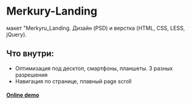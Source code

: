 # Merkury-Landing
макет "Merkyru_Landing. Дизайн (PSD) и верстка (HTML, CSS, LESS, jQuery).

## Что внутри:
* Оптимизация под десктоп, смартфоны, планшеты. 3 разных разрешения
* Навигация по странице, плавный page scroll

#### [Online demo]( https://runarnazmutdinov.github.io/Merkury-Landing/)

